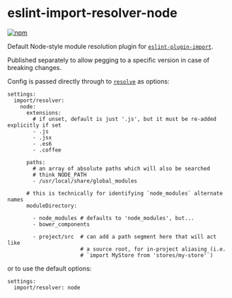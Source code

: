 eslint-import-resolver-node
===========================

[![npm](https://img.shields.io/npm/v/eslint-import-resolver-node.svg)](https://www.npmjs.com/package/eslint-import-resolver-node)

Default Node-style module resolution plugin for [`eslint-plugin-import`](https://www.npmjs.com/package/eslint-plugin-import).

Published separately to allow pegging to a specific version in case of breaking changes.

Config is passed directly through to [`resolve`](https://www.npmjs.com/package/resolve#resolve-sync-id-opts) as options:

    settings:
      import/resolver:
        node:
          extensions:
            # if unset, default is just '.js', but it must be re-added explicitly if set
            - .js
            - .jsx
            - .es6
            - .coffee

          paths:
            # an array of absolute paths which will also be searched
            # think NODE_PATH
            - /usr/local/share/global_modules

          # this is technically for identifying `node_modules` alternate names
          moduleDirectory:

            - node_modules # defaults to 'node_modules', but...
            - bower_components

            - project/src  # can add a path segment here that will act like
                           # a source root, for in-project aliasing (i.e.
                           # `import MyStore from 'stores/my-store'`)

or to use the default options:

    settings:
      import/resolver: node
